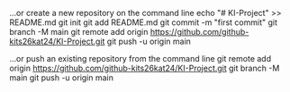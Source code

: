 …or create a new repository on the command line
echo "# KI-Project" >> README.md
git init
git add README.md
git commit -m "first commit"
git branch -M main
git remote add origin https://github.com/github-kits26kat24/KI-Project.git
git push -u origin main

…or push an existing repository from the command line
git remote add origin https://github.com/github-kits26kat24/KI-Project.git
git branch -M main
git push -u origin main